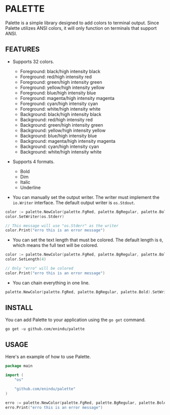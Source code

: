 # PALETTE

Palette is a simple library designed to add colors to terminal output. Since Palette utilizes ANSI colors, it will only function on terminals that support ANSI.

## FEATURES

- Supports 32 colors.
    - Foreground: black/high intensity black
    - Foreground: red/high intensity red
    - Foreground: green/high intensity green
    - Foreground: yellow/high intensity yellow
    - Foreground: blue/high intensity blue
    - Foreground: magenta/high intensity magenta
    - Foreground: cyan/high intensity cyan
    - Foreground: white/high intensity white
    - Background: black/high intensity black
    - Background: red/high intensity red
    - Background: green/high intensity green
    - Background: yellow/high intensity yellow
    - Background: blue/high intensity blue
    - Background: magenta/high intensity magenta
    - Background: cyan/high intensity cyan
    - Background: white/high intensity white

- Supports 4 formats.
    - Bold
    - Dim
    - Italic
    - Underline

- You can manually set the output writer. The writer must implement the `io.Writer` interface. The default output writer is `os.Stdout`.

```go
color := palette.NewColor(palette.FgRed, palette.BgRegular, palette.Bold)
color.SetWriter(os.Stderr)

// This message will use "os.Stderr" as the writer
color.Print("erro this is an error message")
```

- You can set the text length that must be colored. The default length is `0`, which means the full text will be colored.

```go
color := palette.NewColor(palette.FgRed, palette.BgRegular, palette.Bold)
color.SetLength(4)

// Only "erro" will be colored
color.Print("erro this is an error message")
```

- You can chain everything in one line.

```go
palette.NewColor(palette.FgRed, palette.BgRegular, palette.Bold).SetWriter(os.Stderr).SetLength(4).Print("erro this is an error message")
```

## INSTALL

You can add Palette to your application using the `go get` command.

```
go get -u github.com/enindu/palette
```

## USAGE

Here's an example of how to use Palette.

```go
package main

import (
    "os"

    "github.com/enindu/palette"
)

erro := palette.NewColor(palette.FgRed, palette.BgRegular, palette.Bold).SetWriter(os.Stderr).SetLength(4)
erro.Print("erro this is an error message")
```
